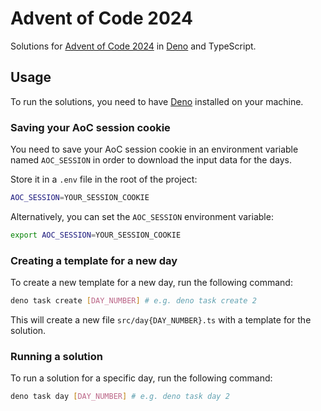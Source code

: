 # Advent of Code 2024

Solutions for [Advent of Code 2024](https://adventofcode.com/2024) in [Deno](https://deno.land/) and TypeScript.

## Usage

To run the solutions, you need to have [Deno](https://deno.land/) installed on your machine.

### Saving your AoC session cookie

You need to save your AoC session cookie in an environment variable named `AOC_SESSION` in order to download the input data for the days.

Store it in a `.env` file in the root of the project:

```bash
AOC_SESSION=YOUR_SESSION_COOKIE
```

Alternatively, you can set the `AOC_SESSION` environment variable:

```bash
export AOC_SESSION=YOUR_SESSION_COOKIE
```

### Creating a template for a new day

To create a new template for a new day, run the following command:

```bash
deno task create [DAY_NUMBER] # e.g. deno task create 2
```

This will create a new file `src/day{DAY_NUMBER}.ts` with a template for the solution.

### Running a solution

To run a solution for a specific day, run the following command:

```bash
deno task day [DAY_NUMBER] # e.g. deno task day 2
```